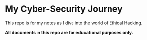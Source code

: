 # My Cyber-Security Journey

This repo is for my notes as I dive into the world of Ethical Hacking.

**All documents in this repo are for educational purposes only.**
